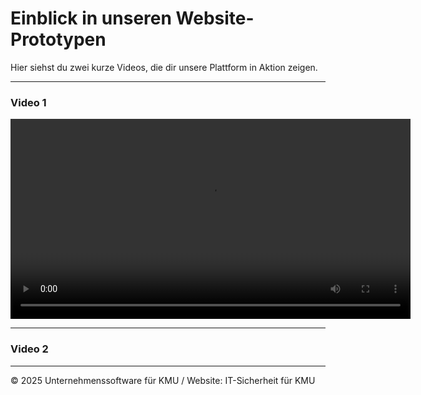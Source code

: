 # Einblick in unseren Website-Prototypen

Hier siehst du zwei kurze Videos, die dir unsere Plattform in Aktion zeigen.

---

### Video 1

<video width="640" controls>
  <source src="./Video.mp4" type="video/mp4">
  Dein Browser unterstützt das Video-Tag nicht.
</video>


---

### Video 2



---

© 2025 Unternehmenssoftware für KMU / Website: IT-Sicherheit für KMU 
